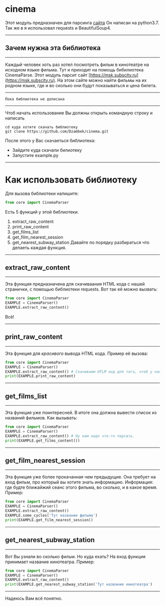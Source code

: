 # cinema
Этот модуль предназначен для парсинга [сайта](https://msk.subscity.ru)
Он написан на python3.7. Так же в я использовал requests и BeautifulSoup4.
***
## Зачем нужна эта библиотека
-----------------------------
Каждый человек хоть раз хотел посмотреть фильм в кинотеатре на исходном языке фильма. Тут и приходит на помощь бибилиотека CinemaParse. Этот модуль парсит сайт [https://msk.subscity.ru](https://msk.subscity.ru). На этом сайте можно найти фильмы на их родном языке, где и во сколько они будут показываться и цена билета.
***
`Пока библиотека не дописана`
***
Чтоб начать использование Вы должны открыть командную строку и написать
```
cd куда хотите скачать библиотеку
git clone https://github.com/Dzambek/cinema.git
```
После этого у Вас скачаеться библиотека:
* Зайдите куда скачали билиотеку
* Запустите example.py
***
# Как использовать библиотеку
Для вызова библиотеки напишите:
```python
from core import CinemaParser
```
Есть 5 функций у этой библиотеки.
1. extract_raw_content
2. print_raw_content
3. get_films_list
4. get_film_nearest_session
5. get_nearest_subway_station
Давайте по порядку разбираться что делаеть каждая функция.
***
## extract_raw_content
----------------------
Эта функция предназначена для скачиваания HTML кода с нашей странички, с помощью библиотеки requests.
Вот так её можно вызвать:
```python
from core import CinemaParser
EXAMPLE = CinemaParser()
EXAMPLE.extract_raw_content()
```
Всё!
***
## print_raw_content
--------------------
Эта функция для *красивого* вывода HTML кода.
Пример её вызова:
```python
from core import CinemaParser
EXAMPLE = CinemaParser()
EXAMPLE.extract_raw_content() # Скачиваем HTLM код для того, чтоб у нас было что выводить.
print(EXAMPLE.print_raw_content)
```
***
## get_films_list
-----------------
Эта функция уже поинтересней. В итоге она должна вывести список из названий фильмов.
Как вызывать:
```python
from core import CinemaParser
EXAMPLE = CinemaParser()
EXAMPLE.extract_raw_content() # Ну нам надо что-то парсить.
print(EXAMPLE.get_films_content())
```
***
## get_film_nearest_session
---------------------------
Эта функция уже более прокачанная чем предыдущие. Она требует на вход фильм, про который вы хотите знать информацию.
Информация: где будте ближайжий сеанс этого фильма, во сколько, и в какое время.
Пример:
```python
from core import CinemaParser
EXAMPLE = CinemaParser()
EXAMPLE.extract_raw_content() 
EXAMPLE.some_cycles('Тут название фильма')
print(EXAMPLE.get_film_nearest_session()
```
***
## get_nearest_subway_station
-----------------------------
Вот Вы узнали во сколько фильм. Но куда ехать? На вход функция принимает название кинотеатра.
Пример:
```python
from core import CinemaParser
EXAMPLE = CinemaParser()
EXAMPLE.extract_raw_content() 
print(EXAMPLE.get_nearest_subway_station('Тут название кинотеатра')
```
***
Надеюсь Вам всё понятно.
